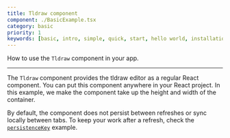 ```yaml
---
title: Tldraw component
component: ./BasicExample.tsx
category: basic
priority: 1
keywords: [basic, intro, simple, quick, start, hello world, installation]
---
```


How to use the `Tldraw` component in your app.

---

The `Tldraw` component provides the tldraw editor as a regular React component. You can put this component anywhere in your React project. In this example, we make the component take up the height and width of the container.

By default, the component does not persist between refreshes or sync locally between tabs. To keep your work after a refresh, check the [`persistenceKey`](https://tldraw.dev/examples/basic/peristence-key) example.
